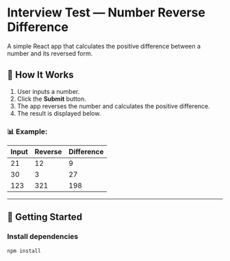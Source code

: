 # Interview Test — Number Reverse Difference

A simple React app that calculates the positive difference between a number and its reversed form.

## 📌 How It Works

1. User inputs a number.
2. Click the **Submit** button.
3. The app reverses the number and calculates the positive difference.
4. The result is displayed below.

### 📊 Example:

| Input | Reverse | Difference |
|:--------|:-----------|:---------------|
| 21     | 12        | 9             |
| 30     | 3         | 27            |
| 123    | 321       | 198           |

---

## 🚀 Getting Started

### Install dependencies
```bash
npm install
